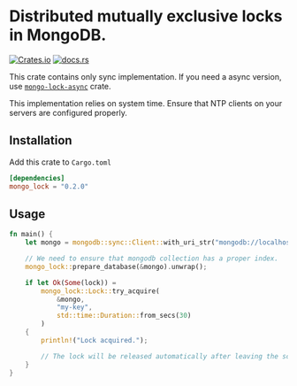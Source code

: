 # Distributed mutually exclusive locks in MongoDB.
[![Crates.io](https://img.shields.io/crates/v/mongo_lock.svg)](https://crates.io/crates/mongo_lock) [![docs.rs](https://docs.rs/mongo_lock/badge.svg)](https://docs.rs/mongo_lock)


This crate contains only sync implementation.
If you need a async version, use [`mongo-lock-async`](https://crates.io/crates/mongo-lock-async) crate.

This implementation relies on system time. Ensure that NTP clients on your servers are configured properly.

## Installation
Add this crate to `Cargo.toml`

```toml
[dependencies]
mongo_lock = "0.2.0"
```

## Usage
```rust
fn main() {
    let mongo = mongodb::sync::Client::with_uri_str("mongodb://localhost").unwrap();

    // We need to ensure that mongodb collection has a proper index.
    mongo_lock::prepare_database(&mongo).unwrap();

    if let Ok(Some(lock)) =
        mongo_lock::Lock::try_acquire(
            &mongo,
            "my-key",
            std::time::Duration::from_secs(30)
        )
    {
        println!("Lock acquired.");

        // The lock will be released automatically after leaving the scope.
    }
}
```
